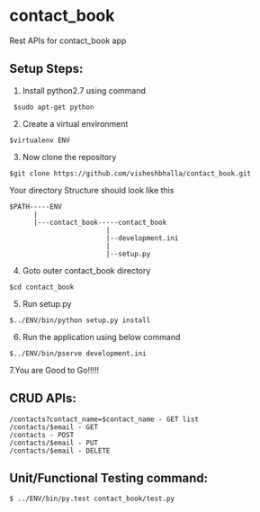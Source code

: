 # contact_book
Rest APIs for contact_book app

## Setup Steps:

1. Install python2.7 using command 
 ```
  $sudo apt-get python
  ```
2. Create a virtual environment 
  ```
  $virtualenv ENV
  ```
3. Now clone the repository 
  ```
  $git clone https://github.com/visheshbhalla/contact_book.git
  ```
  
  Your directory Structure should look like this
  ```
  $PATH-----ENV
        |
        |---contact_book-----contact_book
                          |
                          |--development.ini
                          |
                          |--setup.py
  ```                      
4. Goto outer contact_book directory
  ```
  $cd contact_book
  ```
5. Run setup.py
  ```
  $../ENV/bin/python setup.py install
  ```
6. Run the application using below command
  ```
  $../ENV/bin/pserve development.ini
  ```
7.You are Good to Go!!!!!

## CRUD APIs:
```
/contacts?contact_name=$contact_name - GET list
/contacts/$email - GET
/contacts - POST
/contacts/$email - PUT
/contacts/$email - DELETE
```
## Unit/Functional Testing command:
```
$ ../ENV/bin/py.test contact_book/test.py
```

